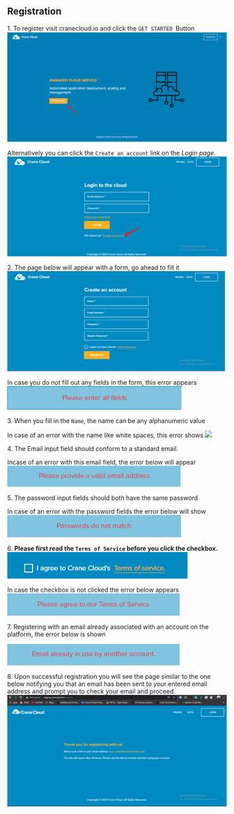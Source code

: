 ## Registration
1\. To register visit cranecloud.io and click the `GET STARTED `Button
![](../img/get_started.png)

Alternatively you can click the `Create an account` link on the *Login page.*
![](../img/login.png)

2\. The page below will appear with a form, go ahead to fill it
    ![](../img/clean_register.png)

In case you do not fill out any fields in the form, this error appears
![](../img/all_fields_error.png)

3\. When you fill in the `Name`, the name can be any alphanumeric value

In case of an  error with the name like white spaces, this error shows
  ![](../img/)

4\. The Email input field should conform to a standard email.

Incase of an error with this email field, the error below  will appear
  ![](../img/email_error.png)

5\. The password input fields should both have the same password

In case of an error with the password fields the error below will show
![](../img/password_error.png)

6\. **Please first read the `Terms of Service` before you click the checkbox.**
![](../img/register_checkbox.png)

In case the checkbox is not clicked the error below appears
  ![](../img/terms_of_service.png)

7\. Registering with an email already associated with an account on the platform, the error below is shown

![](../img/email_in_use.png)

8\. Upon successful registration you will see the page similar to the one below notifying you that an email has been sent to your entered email address and prompt you to check your email and proceed.
![](../img/register_success.png)